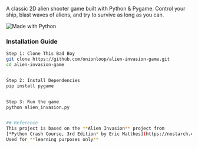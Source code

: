 A classic 2D alien shooter game built with Python & Pygame. Control your ship, blast waves of aliens, and try to survive as long as you can. 

![Made with Python](https://img.shields.io/badge/Made%20with-Python-3776AB?logo=python&logoColor=white)

### Installation Guide
```bash
Step 1: Clone This Bad Boy
git clone https://github.com/onionloop/alien-invasion-game.git
cd alien-invasion-game


Step 2: Install Dependencies
pip install pygame


Step 3: Run the game
python alien_invasion.py


## Reference  
This project is based on the **Alien Invasion** project from  
[*Python Crash Course, 3rd Edition* by Eric Matthes](https://nostarch.com/python-crash-course-3rd-edition).  
Used for **learning purposes only** 
